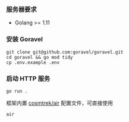 ### 服务器要求

* Golang >= 1.11

### 安装 Goravel

```shell
git clone git@github.com:goravel/goravel.git 
cd goravel && go mod tidy
cp .env.example .env
```

### 启动 HTTP 服务

`go run .`

框架内置 [cosmtrek/air](https://github.com/cosmtrek/air) 配置文件，可直接使用

`air`
